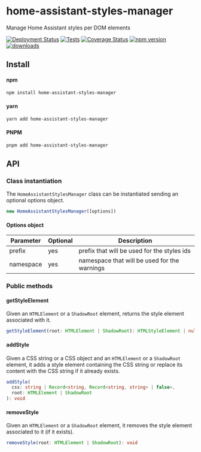 # home-assistant-styles-manager

Manage Home Assistant styles per DOM elements

[![Deployment Status](https://github.com/elchininet/home-assistant-styles-manager/actions/workflows/deploy.yaml/badge.svg)](https://github.com/elchininet/home-assistant-styles-manager/actions/workflows/deploy.yaml)
[![Tests](https://github.com/elchininet/home-assistant-styles-manager/actions/workflows/tests.yaml/badge.svg)](https://github.com/elchininet/home-assistant-styles-manager/actions/workflows/tests.yaml)
[![Coverage Status](https://coveralls.io/repos/github/elchininet/home-assistant-styles-manager/badge.svg?branch=master)](https://coveralls.io/github/elchininet/home-assistant-styles-manager?branch=master)
[![npm version](https://badge.fury.io/js/home-assistant-styles-manager.svg)](https://badge.fury.io/js/home-assistant-styles-manager)
[![downloads](https://img.shields.io/npm/dw/home-assistant-styles-manager)](https://www.npmjs.com/package/home-assistant-styles-manager)

## Install

#### npm

```bash
npm install home-assistant-styles-manager
```

#### yarn

```bash
yarn add home-assistant-styles-manager
```

#### PNPM

```bash
pnpm add home-assistant-styles-manager
```

## API

### Class instantiation

The `HomeAssistantStylesManager` class can be instantiated sending an optional options object.

```typescript
new HomeAssistantStylesManager([options])
```

#### Options object

| Parameter      | Optional      | Description                                         |
| -------------- | ------------- | --------------------------------------------------- |
| prefix         | yes           | prefix that will be used for the styles ids         |
| namespace      | yes           | namespace that will be used for the warnings        |

### Public methods

#### getStyleElement

Given an `HTMLElement` or a `ShadowRoot` element, returns the style element associated with it.

```typescript
getStyleElement(root: HTMLElement | ShadowRoot): HTMLStyleElement | null
```

#### addStyle

Given a CSS string or a CSS object and an `HTMLElement` or a `ShadowRoot` element, it adds a style element containing the CSS string or replace its content with the CSS string if it already exists.

```typescript
addStyle(
  css: string | Record<string, Record<string, string> | false>,
  root: HTMLElement | ShadowRoot
): void
```

#### removeStyle

Given an `HTMLElement` or a `ShadowRoot` element, it removes the style element associated to it (if it exists).

```typescript
removeStyle(root: HTMLElement | ShadowRoot): void
```